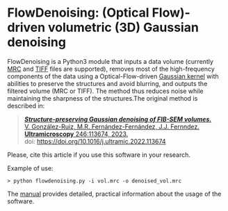 # FlowDenoising: (Optical Flow)-driven volumetric (3D) Gaussian denoising

FlowDenoising is a Python3 module that inputs a data volume (currently [MRC](https://en.wikipedia.org/wiki/MRC_(file_format)) and [TIFF](https://en.wikipedia.org/wiki/TIFF) files are supported), removes most of the high-frequency components of the data using a Optical-Flow-driven [Gaussian kernel](https://en.wikipedia.org/wiki/Gaussian_filter) with abilities to preserve the structures and avoid blurring, and outputs the filtered volume (MRC or TIFF). The method thus reduces noise while maintaining the sharpness of the structures.The original method is described in:

> [***Structure-preserving Gaussian denoising of FIB-SEM volumes.***](https://www.sciencedirect.com/science/article/pii/S0304399122001930)  
> [V. González-Ruiz, M.R. Fernández-Fernández, J.J. Fernndez.](https://www.sciencedirect.com/science/article/pii/S0304399122001930)  
> [**Ultramicroscopy** 246:113674, 2023.](https://www.sciencedirect.com/science/article/pii/S0304399122001930)  
> doi: https://doi.org/10.1016/j.ultramic.2022.113674 

Please, cite this article if you use this software in your research.

Example of use:

    > python flowdenoising.py -i vol.mrc -o denoised_vol.mrc
    
The [manual](https://github.com/microscopy-processing/FlowDenoising/blob/main/manual/manual.ipynb) provides detailed, practical information about the usage of the software.
